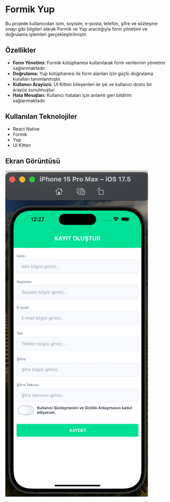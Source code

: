 # Formik Yup

Bu projede kullanıcıdan isim, soyisim, e-posta, telefon, şifre ve sözleşme onayı gibi bilgileri alarak Formik ve Yup aracılığıyla form yönetimi ve doğrulama işlemleri gerçekleştirilmiştir.

## Özellikler

- **Form Yönetimi:** Formik kütüphanesi kullanılarak form verilerinin yönetimi sağlanmaktadır.
- **Doğrulama:** Yup kütüphanesi ile form alanları için güçlü doğrulama kuralları tanımlanmıştır.
- **Kullanıcı Arayüzü:** UI Kitten bileşenleri ile şık ve kullanıcı dostu bir arayüz sunulmuştur.
- **Hata Mesajları:** Kullanıcı hataları için anlamlı geri bildirim sağlanmaktadır.

## Kullanılan Teknolojiler

- React Native
- Formik
- Yup
- UI Kitten

## Ekran Görüntüsü

![](./assets/formik.png)
